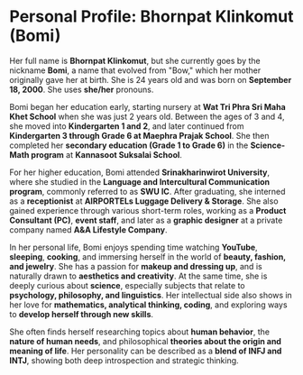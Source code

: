 # Personal Profile: Bhornpat Klinkomut (Bomi)

Her full name is **Bhornpat Klinkomut**, but she currently goes by the nickname **Bomi**, a name that evolved from "Bow," which her mother originally gave her at birth. She is 24 years old and was born on **September 18, 2000**. She uses **she/her** pronouns.

Bomi began her education early, starting nursery at **Wat Tri Phra Sri Maha Khet School** when she was just 2 years old. Between the ages of 3 and 4, she moved into **Kindergarten 1 and 2**, and later continued from **Kindergarten 3 through Grade 6 at Maephra Prajak School**. She then completed her **secondary education (Grade 1 to Grade 6)** in the **Science-Math program** at **Kannasoot Suksalai School**.

For her higher education, Bomi attended **Srinakharinwirot University**, where she studied in the **Language and Intercultural Communication program**, commonly referred to as **SWU IC**. After graduating, she interned as a **receptionist** at **AIRPORTELs Luggage Delivery & Storage**. She also gained experience through various short-term roles, working as a **Product Consultant (PC)**, **event staff**, and later as a **graphic designer** at a private company named **A&A Lifestyle Company**.

In her personal life, Bomi enjoys spending time watching **YouTube**, **sleeping**, **cooking**, and immersing herself in the world of **beauty, fashion, and jewelry**. She has a passion for **makeup and dressing up**, and is naturally drawn to **aesthetics and creativity**. At the same time, she is deeply curious about **science**, especially subjects that relate to **psychology, philosophy, and linguistics**. Her intellectual side also shows in her love for **mathematics, analytical thinking, coding**, and exploring ways to **develop herself through new skills**.

She often finds herself researching topics about **human behavior**, the **nature of human needs**, and philosophical **theories about the origin and meaning of life**. Her personality can be described as a **blend of INFJ and INTJ**, showing both deep introspection and strategic thinking.
